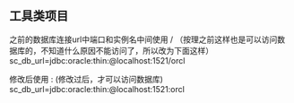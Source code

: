 ## 工具类项目

之前的数据库连接url中端口和实例名中间使用 / （按理之前这样也是可以访问数据库的，不知道什么原因不能访问了，所以改为下面这样）
sc_db_url=jdbc:oracle:thin:@localhost:1521/orcl

修改后使用 :  (修改过后，才可以访问数据库)
sc_db_url=jdbc:oracle:thin:@localhost:1521:orcl